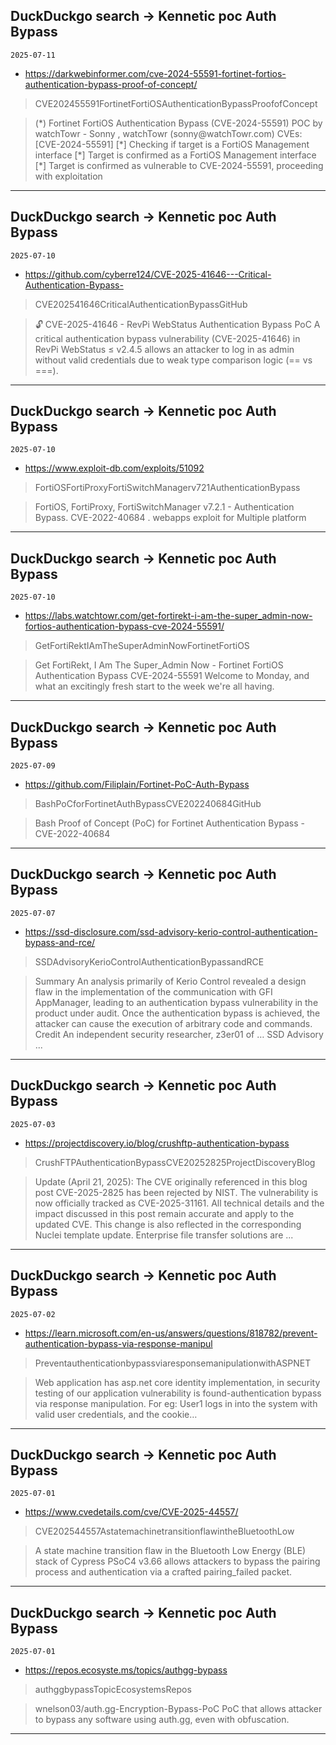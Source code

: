 ## DuckDuckgo search -> Kennetic poc Auth Bypass
`2025-07-11`

* https://darkwebinformer.com/cve-2024-55591-fortinet-fortios-authentication-bypass-proof-of-concept/

<blockquote>
 CVE202455591FortinetFortiOSAuthenticationBypassProofofConcept
</blockquote>
<blockquote>
(*) Fortinet FortiOS Authentication Bypass (CVE-2024-55591) POC by watchTowr - Sonny , watchTowr (sonny@watchTowr.com) CVEs: [CVE-2024-55591] [*] Checking if target is a FortiOS Management interface [*] Target is confirmed as a FortiOS Management interface [*] Target is confirmed as vulnerable to CVE-2024-55591, proceeding with exploitation
</blockquote>

---

## DuckDuckgo search -> Kennetic poc Auth Bypass
`2025-07-10`

* https://github.com/cyberre124/CVE-2025-41646---Critical-Authentication-Bypass-

<blockquote>
 CVE202541646CriticalAuthenticationBypassGitHub
</blockquote>
<blockquote>
🔓 CVE-2025-41646 - RevPi WebStatus Authentication Bypass PoC A critical authentication bypass vulnerability (CVE-2025-41646) in RevPi WebStatus ≤ v2.4.5 allows an attacker to log in as admin without valid credentials due to weak type comparison logic (&#61;&#61; vs &#61;&#61;&#61;).
</blockquote>

---

## DuckDuckgo search -> Kennetic poc Auth Bypass
`2025-07-10`

* https://www.exploit-db.com/exploits/51092

<blockquote>
 FortiOSFortiProxyFortiSwitchManagerv721AuthenticationBypass
</blockquote>
<blockquote>
FortiOS, FortiProxy, FortiSwitchManager v7.2.1 - Authentication Bypass. CVE-2022-40684 . webapps exploit for Multiple platform
</blockquote>

---

## DuckDuckgo search -> Kennetic poc Auth Bypass
`2025-07-10`

* https://labs.watchtowr.com/get-fortirekt-i-am-the-super_admin-now-fortios-authentication-bypass-cve-2024-55591/

<blockquote>
 GetFortiRektIAmTheSuperAdminNowFortinetFortiOS
</blockquote>
<blockquote>
Get FortiRekt, I Am The Super_Admin Now - Fortinet FortiOS Authentication Bypass CVE-2024-55591 Welcome to Monday, and what an excitingly fresh start to the week we're all having.
</blockquote>

---

## DuckDuckgo search -> Kennetic poc Auth Bypass
`2025-07-09`

* https://github.com/Filiplain/Fortinet-PoC-Auth-Bypass

<blockquote>
 BashPoCforFortinetAuthBypassCVE202240684GitHub
</blockquote>
<blockquote>
Bash Proof of Concept (PoC) for Fortinet Authentication Bypass - CVE-2022-40684
</blockquote>

---

## DuckDuckgo search -> Kennetic poc Auth Bypass
`2025-07-07`

* https://ssd-disclosure.com/ssd-advisory-kerio-control-authentication-bypass-and-rce/

<blockquote>
 SSDAdvisoryKerioControlAuthenticationBypassandRCE
</blockquote>
<blockquote>
Summary An analysis primarily of Kerio Control revealed a design flaw in the implementation of the communication with GFI AppManager, leading to an authentication bypass vulnerability in the product under audit. Once the authentication bypass is achieved, the attacker can cause the execution of arbitrary code and commands. Credit An independent security researcher, z3er01 of … SSD Advisory ...
</blockquote>

---

## DuckDuckgo search -> Kennetic poc Auth Bypass
`2025-07-03`

* https://projectdiscovery.io/blog/crushftp-authentication-bypass

<blockquote>
 CrushFTPAuthenticationBypassCVE20252825ProjectDiscoveryBlog
</blockquote>
<blockquote>
Update (April 21, 2025): The CVE originally referenced in this blog post CVE-2025-2825 has been rejected by NIST. The vulnerability is now officially tracked as CVE-2025-31161. All technical details and the impact discussed in this post remain accurate and apply to the updated CVE. This change is also reflected in the corresponding Nuclei template update. Enterprise file transfer solutions are ...
</blockquote>

---

## DuckDuckgo search -> Kennetic poc Auth Bypass
`2025-07-02`

* https://learn.microsoft.com/en-us/answers/questions/818782/prevent-authentication-bypass-via-response-manipul

<blockquote>
 PreventauthenticationbypassviaresponsemanipulationwithASPNET
</blockquote>
<blockquote>
Web application has asp.net core identity implementation, in security testing of our application vulnerability is found-authentication bypass via response manipulation. For eg: User1 logs in into the system with valid user credentials, and the cookie…
</blockquote>

---

## DuckDuckgo search -> Kennetic poc Auth Bypass
`2025-07-01`

* https://www.cvedetails.com/cve/CVE-2025-44557/

<blockquote>
 CVE202544557AstatemachinetransitionflawintheBluetoothLow
</blockquote>
<blockquote>
A state machine transition flaw in the Bluetooth Low Energy (BLE) stack of Cypress PSoC4 v3.66 allows attackers to bypass the pairing process and authentication via a crafted pairing_failed packet.
</blockquote>

---

## DuckDuckgo search -> Kennetic poc Auth Bypass
`2025-07-01`

* https://repos.ecosyste.ms/topics/authgg-bypass

<blockquote>
 authggbypassTopicEcosystemsRepos
</blockquote>
<blockquote>
wnelson03/auth.gg-Encryption-Bypass-PoC PoC that allows attacker to bypass any software using auth.gg, even with obfuscation.
</blockquote>

---

